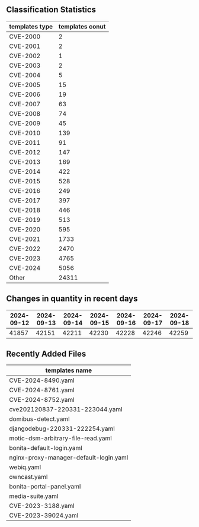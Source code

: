 ## Classification Statistics
| templates type | templates conut | 
| --- | --- |
| CVE-2000 | 2 |
| CVE-2001 | 2 |
| CVE-2002 | 1 |
| CVE-2003 | 2 |
| CVE-2004 | 5 |
| CVE-2005 | 15 |
| CVE-2006 | 19 |
| CVE-2007 | 63 |
| CVE-2008 | 74 |
| CVE-2009 | 45 |
| CVE-2010 | 139 |
| CVE-2011 | 91 |
| CVE-2012 | 147 |
| CVE-2013 | 169 |
| CVE-2014 | 422 |
| CVE-2015 | 528 |
| CVE-2016 | 249 |
| CVE-2017 | 397 |
| CVE-2018 | 446 |
| CVE-2019 | 513 |
| CVE-2020 | 595 |
| CVE-2021 | 1733 |
| CVE-2022 | 2470 |
| CVE-2023 | 4765 |
| CVE-2024 | 5056 |
| Other | 24311 |
## Changes in quantity in recent days
|2024-09-12 | 2024-09-13 | 2024-09-14 | 2024-09-15 | 2024-09-16 | 2024-09-17 | 2024-09-18|
|--- | ------ | ------ | ------ | ------ | ------ | ---|
|41857 | 42151 | 42211 | 42230 | 42228 | 42246 | 42259|
## Recently Added Files
| templates name | 
| --- |
| CVE-2024-8490.yaml |
| CVE-2024-8761.yaml |
| CVE-2024-8752.yaml |
| cve202120837-220331-223044.yaml |
| domibus-detect.yaml |
| djangodebug-220331-222254.yaml |
| motic-dsm-arbitrary-file-read.yaml |
| bonita-default-login.yaml |
| nginx-proxy-manager-default-login.yaml |
| webiq.yaml |
| owncast.yaml |
| bonita-portal-panel.yaml |
| media-suite.yaml |
| CVE-2023-3188.yaml |
| CVE-2023-39024.yaml |
